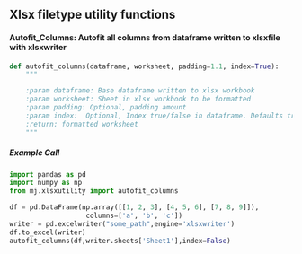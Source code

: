 ## Xlsx filetype utility functions

#### Autofit_Columns: Autofit all columns from dataframe written to xlsxfile with xlsxwriter
```python
def autofit_columns(dataframe, worksheet, padding=1.1, index=True):
    """

    :param dataframe: Base dataframe written to xlsx workbook
    :param worksheet: Sheet in xlsx workbook to be formatted
    :param padding: Optional, padding amount
    :param index:  Optional, Index true/false in dataframe. Defaults true, use false for non-indexed dataframe outputs. 
    :return: formatted worksheet
    """

```

##### Example Call
```python
import pandas as pd
import numpy as np
from mj.xlsxutility import autofit_columns

df = pd.DataFrame(np.array([[1, 2, 3], [4, 5, 6], [7, 8, 9]]),
                   columns=['a', 'b', 'c'])
writer = pd.excelwriter("some_path",engine='xlsxwriter')
df.to_excel(writer)
autofit_columns(df,writer.sheets['Sheet1'],index=False)

```